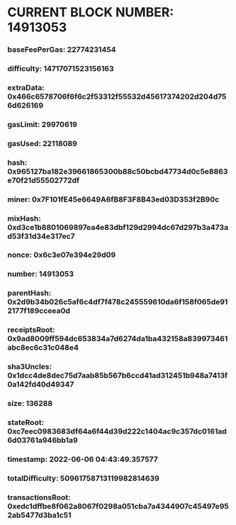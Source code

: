 # CURRENT BLOCK NUMBER: 14913053

### baseFeePerGas: 22774231454
### difficulty: 14717071523156163
### extraData: 0x466c6578706f6f6c2f53312f55532d45617374202d204d756d626169
### gasLimit: 29970619
### gasUsed: 22118089
### hash: 0x965127ba182e39661865300b88c50bcbd47734d0c5e8863e70f21d55502772df
### miner: 0x7F101fE45e6649A6fB8F3F8B43ed03D353f2B90c
### mixHash: 0xd3ce1b8801069897ea4e83dbf129d2994dc67d297b3a473ad53f31d34e317ec7
### nonce: 0x6c3e07e394e29d09
### number: 14913053
### parentHash: 0x2d9b34b026c5af6c4df7f478c245559610da6f158f065de912177f189cceea0d
### receiptsRoot: 0x9ad8009ff594dc653834a7d6274da1ba432158a839973461abc8ec6c31c048e4
### sha3Uncles: 0x1dcc4de8dec75d7aab85b567b6ccd41ad312451b948a7413f0a142fd40d49347
### size: 136288
### stateRoot: 0xc7eec0983683df64a6f44d39d222c1404ac9c357dc0161ad6d03761a946bb1a9
### timestamp: 2022-06-06 04:43:49.357577
### totalDifficulty: 50961758713119982814639
### transactionsRoot: 0xedc1dffbe8f062a8067f0298a051cba7a4344907c45497e952ab5477d3ba1c51
